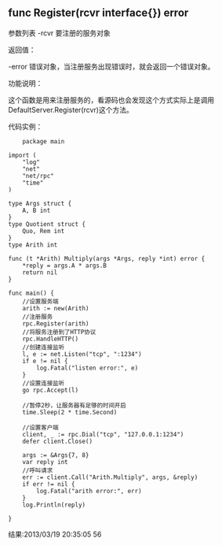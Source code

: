 ## func Register(rcvr interface{}) error

参数列表
-rcvr 要注册的服务对象

返回值：

-error 错误对象，当注册服务出现错误时，就会返回一个错误对象。

功能说明：

这个函数是用来注册服务的，看源码也会发现这个方式实际上是调用DefaultServer.Register(rcvr)这个方法。 

代码实例：

        package main

    import (
        "log"
        "net"
        "net/rpc"
        "time"
    )

    type Args struct {
        A, B int
    }
    type Quotient struct {
        Quo, Rem int
    }
    type Arith int

    func (t *Arith) Multiply(args *Args, reply *int) error {
        *reply = args.A * args.B
        return nil
    }

    func main() {
        //设置服务端
        arith := new(Arith)
        //注册服务
        rpc.Register(arith)
        //将服务注册到了HTTP协议
        rpc.HandleHTTP()
        //创建连接监听
        l, e := net.Listen("tcp", ":1234")
        if e != nil {
            log.Fatal("listen error:", e)
        }
        //设置连接监听
        go rpc.Accept(l)

        //暂停2秒，让服务器有足够的时间开启
        time.Sleep(2 * time.Second)

        //设置客户端
        client, _ := rpc.Dial("tcp", "127.0.0.1:1234")
        defer client.Close()

        args := &Args{7, 8}
        var reply int
        //呼叫请求
        err := client.Call("Arith.Multiply", args, &reply)
        if err != nil {
            log.Fatal("arith error:", err)
        }
        log.Println(reply)

    }


结果:2013/03/19 20:35:05 56

